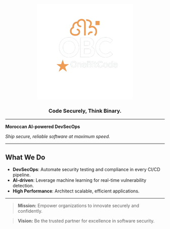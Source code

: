 <div align="center">
  <img src="../logo.png" alt="OneBitCode Logo" width="300"/>
  <h3>Code Securely, Think Binary.</h3>
</div>

---


**Moroccan AI-powered DevSecOps**

_Ship secure, reliable software at maximum speed._

---

## What We Do

- **DevSecOps**: Automate security testing and compliance in every CI/CD pipeline.  
- **AI-driven**: Leverage machine learning for real-time vulnerability detection.  
- **High Performance**: Architect scalable, efficient applications.

---

> **Mission:** Empower organizations to innovate securely and confidently.

> **Vision:** Be the trusted partner for excellence in software security.
